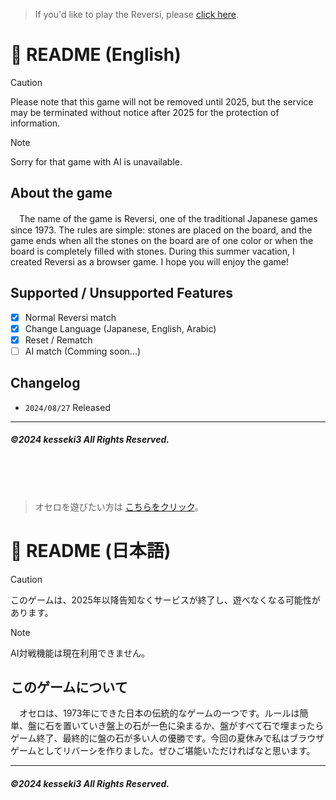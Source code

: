 > If you'd like to play the Reversi, please [click here](https://kesseki3.github.io/reversi2024/).

# :sunflower: README (English)
> [!CAUTION]
> Please note that this game will not be removed until 2025, but the service may be terminated without notice after 2025 for the protection of information.

> [!NOTE]
> Sorry for that game with AI is unavailable.

## About the game
　The name of the game is Reversi, one of the traditional Japanese games since 1973. The rules are simple: stones are placed on the board, and the game ends when all the stones on the board are of one color or when the board is completely filled with stones. During this summer vacation, I created Reversi as a browser game. I hope you will enjoy the game!

## Supported / Unsupported Features 
- [x] Normal Reversi match
- [x] Change Language (Japanese, English, Arabic)
- [x] Reset / Rematch
- [ ] AI match (Comming soon...)

## Changelog
- `2024/08/27` Released

---
##### ©2024 kesseki3 All Rights Reserved.
<br>
<br>
<br>

> オセロを遊びたい方は [こちらをクリック](https://kesseki3.github.io/reversi2024/)。

# :sunflower: README (日本語)
> [!CAUTION]
> このゲームは、2025年以降告知なくサービスが終了し、遊べなくなる可能性があります。

> [!NOTE]
> AI対戦機能は現在利用できません。

## このゲームについて
　オセロは、1973年にできた日本の伝統的なゲームの一つです。ルールは簡単、盤に石を置いていき盤上の石が一色に染まるか、盤がすべて石で埋まったらゲーム終了、最終的に盤の石が多い人の優勝です。今回の夏休みで私はブラウザゲームとしてリバーシを作りました。ぜひご堪能いただければなと思います。

---
##### ©2024 kesseki3 All Rights Reserved.
